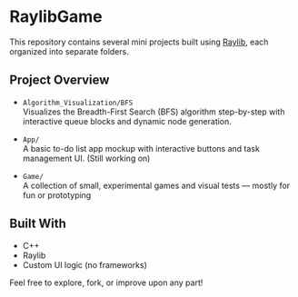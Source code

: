# RaylibGame

This repository contains several mini projects built using [Raylib](https://www.raylib.com/), each organized into separate folders.

## Project Overview

- `Algorithm_Visualization/BFS`  
  Visualizes the Breadth-First Search (BFS) algorithm step-by-step with interactive queue blocks and dynamic node generation.

- `App/`  
  A basic to-do list app mockup with interactive buttons and task management UI. (Still working on)

- `Game/`  
  A collection of small, experimental games and visual tests — mostly for fun or prototyping 

## Built With

- C++
- Raylib
- Custom UI logic (no frameworks)

Feel free to explore, fork, or improve upon any part!
